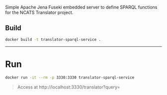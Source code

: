 Simple Apache Jena Fuseki embedded server to define SPARQL functions for the NCATS Translator project. 

## Build

```bash
docker build -t translator-sparql-service .
```
---

# Run

```bash
docker run -it --rm -p 3330:3330 translator-sparql-service
```

> Access at http://localhost:3330/translator?query=